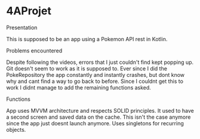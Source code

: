 # 4AProjet
Presentation

This is supposed to be an app using a Pokemon API rest in Kotlin.

Problems encountered

Despite following the videos, errors that I just couldn't find kept popping up.
Git doesn't seem to work as it is supposed to.
Ever since I did the PokeRepository the app constantly and instantly crashes, but dont know why and cant find a way to go back to before.
Since I couldnt get this to work I didnt manage to add the remaining functions asked.

Functions

App uses MVVM architecture and respects SOLID principles.
It used to have a second screen and saved data on the cache. This isn't the case anymore since the app just doesnt launch anymore.
Uses singletons for recurring objects.
